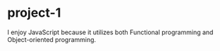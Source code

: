 # project-1

I enjoy JavaScript because it utilizes both Functional programming and Object-oriented programming.
